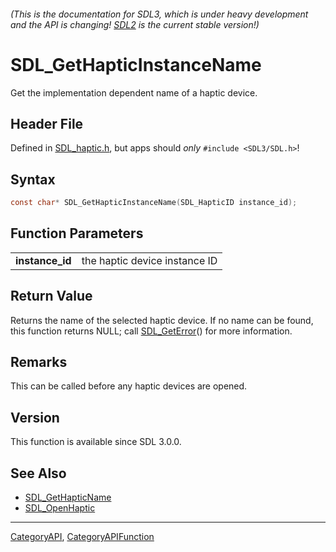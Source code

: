 ###### (This is the documentation for SDL3, which is under heavy development and the API is changing! [SDL2](https://wiki.libsdl.org/SDL2/) is the current stable version!)
# SDL_GetHapticInstanceName

Get the implementation dependent name of a haptic device.

## Header File

Defined in [SDL_haptic.h](https://github.com/libsdl-org/SDL/blob/main/include/SDL3/SDL_haptic.h), but apps should _only_ `#include <SDL3/SDL.h>`!

## Syntax

```c
const char* SDL_GetHapticInstanceName(SDL_HapticID instance_id);

```

## Function Parameters

|                     |                               |
| ------------------- | ----------------------------- |
| **instance_id**     | the haptic device instance ID |

## Return Value

Returns the name of the selected haptic device. If no name can be found,
this function returns NULL; call [SDL_GetError](SDL_GetError)() for more
information.

## Remarks

This can be called before any haptic devices are opened.

## Version

This function is available since SDL 3.0.0.

## See Also

* [SDL_GetHapticName](SDL_GetHapticName)
* [SDL_OpenHaptic](SDL_OpenHaptic)

----
[CategoryAPI](CategoryAPI), [CategoryAPIFunction](CategoryAPIFunction)

